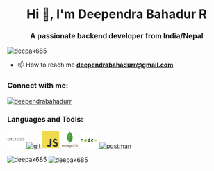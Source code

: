 <h1 align="center">Hi 👋, I'm Deependra Bahadur R</h1>
<h3 align="center">A passionate backend developer from India/Nepal</h3>

<p align="left"> <img src="https://komarev.com/ghpvc/?username=deepak685&label=Profile%20views&color=0e75b6&style=flat" alt="deepak685" /> </p>

- 📫 How to reach me **deependrabahadurr@gmail.com**

<h3 align="left">Connect with me:</h3>
<p align="left">
<a href="https://linkedin.com/in/deependrabahadurr" target="blank"><img align="center" src="https://raw.githubusercontent.com/rahuldkjain/github-profile-readme-generator/master/src/images/icons/Social/linked-in-alt.svg" alt="deependrabahadurr" height="30" width="40" /></a>
</p>

<h3 align="left">Languages and Tools:</h3>
<p align="left"> <a href="https://expressjs.com" target="_blank" rel="noreferrer"> <img src="https://raw.githubusercontent.com/devicons/devicon/master/icons/express/express-original-wordmark.svg" alt="express" width="40" height="40"/> </a> <a href="https://git-scm.com/" target="_blank" rel="noreferrer"> <img src="https://www.vectorlogo.zone/logos/git-scm/git-scm-icon.svg" alt="git" width="40" height="40"/> </a> <a href="https://developer.mozilla.org/en-US/docs/Web/JavaScript" target="_blank" rel="noreferrer"> <img src="https://raw.githubusercontent.com/devicons/devicon/master/icons/javascript/javascript-original.svg" alt="javascript" width="40" height="40"/> </a> <a href="https://www.mongodb.com/" target="_blank" rel="noreferrer"> <img src="https://raw.githubusercontent.com/devicons/devicon/master/icons/mongodb/mongodb-original-wordmark.svg" alt="mongodb" width="40" height="40"/> </a> <a href="https://nodejs.org" target="_blank" rel="noreferrer"> <img src="https://raw.githubusercontent.com/devicons/devicon/master/icons/nodejs/nodejs-original-wordmark.svg" alt="nodejs" width="40" height="40"/> </a> <a href="https://postman.com" target="_blank" rel="noreferrer"> <img src="https://www.vectorlogo.zone/logos/getpostman/getpostman-icon.svg" alt="postman" width="40" height="40"/> </a> </p>

<p><img align="left" src="https://github-readme-stats.vercel.app/api/top-langs?username=deepak685&show_icons=true&locale=en&layout=compact" alt="deepak685" /></p>

<p>&nbsp;<img align="center" src="https://github-readme-stats.vercel.app/api?username=deepak685&show_icons=true&locale=en" alt="deepak685" /></p>
